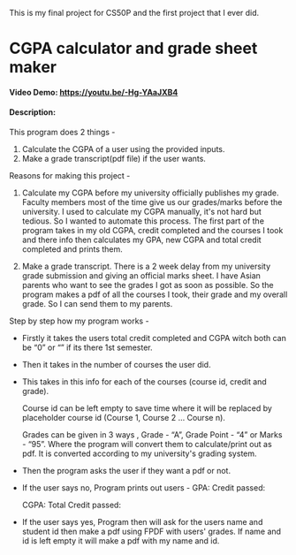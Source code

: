 This is my final project for CS50P and the first project that I ever did.
# CGPA calculator and grade sheet maker

#### Video Demo:  https://youtu.be/-Hg-YAaJXB4

#### Description:

This program does 2 things -
1. Calculate the CGPA of a user using the provided inputs.
2. Make a grade transcript(pdf file) if the user wants.

Reasons for making this project -

1. Calculate my CGPA before my university officially publishes my grade.
Faculty members most of the time give us our grades/marks before the university.
 I used to calculate my CGPA manually, it's not hard but tedious. So I wanted to automate this process. The first part of the program takes in my old CGPA, credit completed and the courses I took and there info then calculates my GPA, new CGPA and total credit completed and prints them.

2. Make a grade transcript.
There is a 2 week delay from my university grade submission and giving an official marks sheet. I have Asian parents who want to see the grades I got as soon as possible. So the program makes a pdf of all the courses I took, their grade and my overall grade. So I can send them to my parents.

Step by step how my program works - 
- Firstly it takes the users total credit completed and CGPA witch both can be “0” or “”  if its there 1st semester.
- Then it takes in the number of courses the user did. 
- This takes in this info for each of the courses (course id, credit and grade).

    Course id can be left empty to save time where it will be replaced by placeholder course id (Course 1, Course 2 … Course n).

    Grades can be given in 3 ways , Grade - “A”, Grade Point - “4” or Marks - “95”.
    Where the program will convert them to calculate/print out as pdf. It is converted according to my university's grading system.

- Then the program asks the user if they want a pdf or not. 

- If the user says no, Program prints out users -
    GPA: 
    Credit passed:

    CGPA:
    Total Credit passed:

- If the user says yes, Program then will ask for the users name and student id then make a pdf using FPDF with users' grades. If name and id is left empty it  will make a pdf with my name and id.
